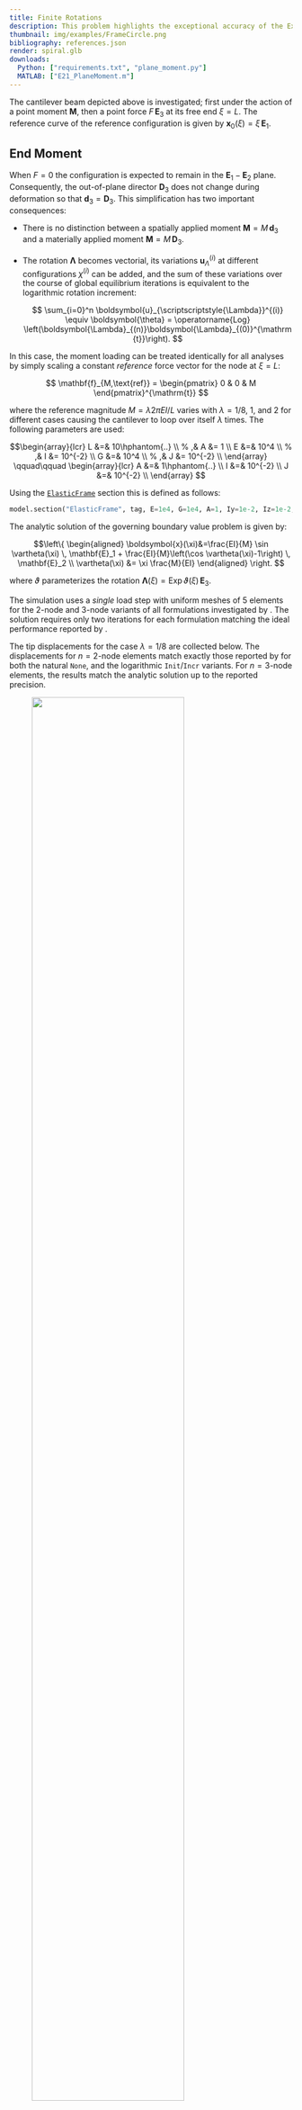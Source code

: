 ```yaml
---
title: Finite Rotations
description: This problem highlights the exceptional accuracy of the ExactFrame formulation for simulating large deformations
thumbnail: img/examples/FrameCircle.png
bibliography: references.json
render: spiral.glb
downloads:
  Python: ["requirements.txt", "plane_moment.py"]
  MATLAB: ["E21_PlaneMoment.m"]
---
```



The cantilever beam depicted above is investigated; first under the
action of a point moment $\boldsymbol{M}$, then a point force $F \, \mathbf{E}_3$ at its free end $\xi=L$. 
The reference curve of the reference configuration is given by $\boldsymbol{x}_0(\xi) = \xi\,\mathbf{E}_1$. 


## End Moment

When $F = 0$ the configuration is expected to remain in the $\mathbf{E}_1 - \mathbf{E}_2$ plane. 
Consequently, the out-of-plane director $\mathbf{D}_3$ does not change during deformation so that
$\mathbf{d}_3 = \mathbf{D}_3$. 
This simplification has two important consequences:

- There is no distinction between a spatially applied moment
  $\boldsymbol{M} = M \, \mathbf{d}_3$ and a materially applied moment
  $\boldsymbol{M} = M \, \mathbf{D}_3$.

- The rotation $\boldsymbol{\Lambda}$ becomes vectorial, its
  variations $\boldsymbol{u}_{\scriptscriptstyle{\Lambda}}^{(i)}$ at
  different configurations $\chi^{(i)}$ can be added, and the sum of
  these variations over the course of global equilibrium iterations is
  equivalent to the logarithmic rotation increment:

  $$
  \sum_{i=0}^n \boldsymbol{u}_{\scriptscriptstyle{\Lambda}}^{(i)} \equiv \boldsymbol{\theta} 
       = \operatorname{Log} \left(\boldsymbol{\Lambda}_{(n)}\boldsymbol{\Lambda}_{(0)}^{\mathrm{t}}\right).
  $$

In this case, the moment loading can be treated identically for all
analyses by simply scaling a constant *reference* force vector for the
node at $\xi=L$: 

$$
\mathbf{f}_{M,\text{ref}} 
= \begin{pmatrix}
     0 & 0 & M
\end{pmatrix}^{\mathrm{t}}
$$

where the reference magnitude $M = \lambda 2 \pi EI/L$ varies with $\lambda=1/8, \ 1$, and $2$ for
different cases causing the cantilever to loop over itself $\lambda$
times. 
The following parameters are used: 

$$\begin{array}{lcr}
    L  &=&    10\hphantom{..}    \\ % ,& A  &= 1 \\
    E  &=&    10^4  \\ % ,& I  &= 10^{-2} \\
    G  &=&    10^4  \\ % ,& J  &= 10^{-2} \\
\end{array}
\qquad\qquad
\begin{array}{lcr}
    A  &=& 1\hphantom{..} \\
    I  &=& 10^{-2} \\
    J  &=& 10^{-2} \\
\end{array}
$$

Using the [`ElasticFrame`](https://opensees.stairlab.io/user/manual/section/ElasticFrame.html) section this is defined as follows:

```python
model.section("ElasticFrame", tag, E=1e4, G=1e4, A=1, Iy=1e-2, Iz=1e-2, J=1e-2)
```

The analytic solution of the governing boundary value problem is given by: 

$$\left\{
  \begin{aligned}
  \boldsymbol{x}(\xi)&=\frac{EI}{M} \sin \vartheta(\xi) \, \mathbf{E}_1
                      + \frac{EI}{M}\left(\cos \vartheta(\xi)-1\right) \, \mathbf{E}_2 \\
    \vartheta(\xi)   &=  \xi \frac{M}{EI}
  \end{aligned}
\right.
$$

where $\vartheta$ parameterizes the rotation
$\boldsymbol{\Lambda}(\xi) = \operatorname{Exp} \vartheta(\xi) \, \mathbf{E}_3$.

The simulation uses a *single* load step with uniform
meshes of 5 elements for the 2-node and 3-node variants of all
formulations investigated by <cite key="perez2024nonlinear"></cite>. 
The solution requires only two iterations for
each formulation matching the ideal performance reported by <cite key="simo1986threedimensional"></cite>. 

The tip displacements for the case $\lambda = 1/8$ are collected below.
The displacements for $n=2$-node elements match exactly those reported by
<cite key="ibrahimbegović1995computational"></cite> for both the natural `None`, and the
logarithmic `Init`/`Incr` variants. 
For $n=3$-node elements, the results match the analytic solution up to the reported precision.

<figure id="fig:helical-a">
<img src="img/Figure_1a.png" style="width:80.0%" />
</figure>
<figcaption>Deformed configuration of cantilever beam under two moment magnitudes.</figcaption>

![](img/displacement.png)

## End Force

In this case the cantilever beam is subjected only to a transverse force
of $\boldsymbol{F} = 10 \, \mathbf{E}_2$ in a single step. The
simulation uses the following geometric and material properties from the
literature: 

$$
\begin{array}{lr}
L  =&    1 \\
E  =&   10 \\
\hphantom{.}
% G  =   GAv/A
\end{array}
\qquad 
\begin{array}{lr}
A  =&   10^7 \\
I  =&    1   \\
J  =&   10^7 \\
\end{array}
$$

Two values for the shear modulus $G$ are used with a shear
stiffness $GA$ of $500$ and $10$, respectively, the latter representing
the case with significant shear deformations.
Table (#tab:transv) presents the numerical tip displacements and the
analytic solution from <cite key="batista2016closedform"></cite> using Jacobi elliptic
functions and accounting for flexural and shear deformations. The
analysis uses both 2-node and 4-node elements. For the sake of brevity,
the results are reported only for the variants using the same
parameterization as the wrapped element's interpolation.

In order to simulate this problem with OpenSees the [`ExactFrame`](https://opensees.stairlab.io/user/manual/model/elements/frame/ExactFrame.html) element
formulation is used. This element requires a shear-deformable section, like [`ShearFiber`](https://opensees.stairlab.io/user/manual/section/ShearFiber.html).

## References

<div id="bibliography-list"></div>

